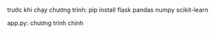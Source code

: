 trước khi chạy chương trình: pip install flask pandas numpy scikit-learn

app.py: chương trình chính

